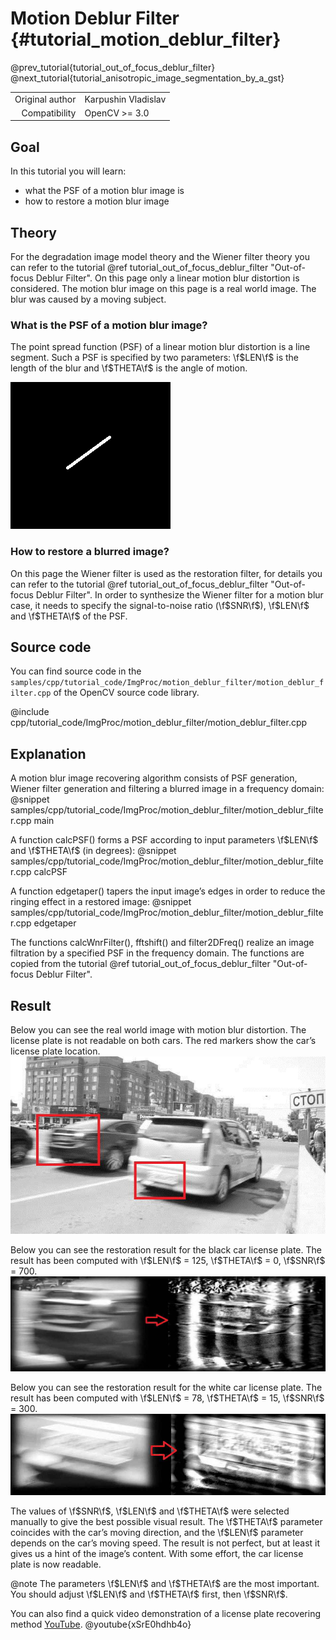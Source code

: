Motion Deblur Filter {#tutorial_motion_deblur_filter}
==========================

@prev_tutorial{tutorial_out_of_focus_deblur_filter}
@next_tutorial{tutorial_anisotropic_image_segmentation_by_a_gst}

|    |    |
| -: | :- |
| Original author | Karpushin Vladislav |
| Compatibility | OpenCV >= 3.0 |

Goal
----

In this tutorial you will learn:

-   what the PSF of a motion blur image is
-   how to restore a motion blur image

Theory
------

For the degradation image model theory and the Wiener filter theory you can refer to the tutorial @ref tutorial_out_of_focus_deblur_filter "Out-of-focus Deblur Filter".
On this page only a linear motion blur distortion is considered. The motion blur image on this page is a real world image. The blur was caused by a moving subject.

### What is the PSF of a motion blur image?

The point spread function (PSF) of a linear motion blur distortion is a line segment. Such a PSF is specified by two parameters: \f$LEN\f$ is the length of the blur and \f$THETA\f$ is the angle of motion.

![Point spread function of a linear motion blur distortion](images/motion_psf.png)

### How to restore a blurred image?

On this page the Wiener filter is used as the restoration filter, for details you can refer to the tutorial @ref tutorial_out_of_focus_deblur_filter "Out-of-focus Deblur Filter".
In order to synthesize the Wiener filter for a motion blur case, it needs to specify the signal-to-noise ratio (\f$SNR\f$), \f$LEN\f$ and \f$THETA\f$ of the PSF.

Source code
-----------

You can find source code in the `samples/cpp/tutorial_code/ImgProc/motion_deblur_filter/motion_deblur_filter.cpp` of the OpenCV source code library.

@include cpp/tutorial_code/ImgProc/motion_deblur_filter/motion_deblur_filter.cpp

Explanation
-----------

A motion blur image recovering algorithm consists of PSF generation, Wiener filter generation and filtering a blurred image in a frequency domain:
@snippet samples/cpp/tutorial_code/ImgProc/motion_deblur_filter/motion_deblur_filter.cpp main

A function calcPSF() forms a PSF according to input parameters \f$LEN\f$ and \f$THETA\f$ (in degrees):
@snippet samples/cpp/tutorial_code/ImgProc/motion_deblur_filter/motion_deblur_filter.cpp calcPSF

A function edgetaper() tapers the input image’s edges in order to reduce the ringing effect in a restored image:
@snippet samples/cpp/tutorial_code/ImgProc/motion_deblur_filter/motion_deblur_filter.cpp edgetaper

The functions calcWnrFilter(), fftshift() and filter2DFreq() realize an image filtration by a specified PSF in the frequency domain.  The functions are copied from the tutorial
@ref tutorial_out_of_focus_deblur_filter "Out-of-focus Deblur Filter".

Result
------

Below you can see the real world image with motion blur distortion. The license plate is not readable on both cars. The red markers show the car’s license plate location.
![Motion blur image. The license plates are not readable](images/motion_original.jpg)


Below you can see the restoration result for the black car license plate. The result has been computed with \f$LEN\f$ = 125, \f$THETA\f$ = 0, \f$SNR\f$ = 700.
![The restored image of the black car license plate](images/black_car.jpg)

Below you can see the restoration result for the white car license plate. The result has been computed with \f$LEN\f$ = 78, \f$THETA\f$ = 15, \f$SNR\f$ = 300.
![The restored image of the white car license plate](images/white_car.jpg)

The values of \f$SNR\f$, \f$LEN\f$ and \f$THETA\f$ were selected manually to give the best possible visual result. The \f$THETA\f$ parameter coincides with the car’s moving direction, and the
\f$LEN\f$ parameter depends on the car’s moving speed.
The result is not perfect, but at least it gives us a hint of the image’s content. With some effort, the car license plate is now readable.

@note The parameters \f$LEN\f$ and \f$THETA\f$ are the most important. You should adjust \f$LEN\f$ and \f$THETA\f$ first, then \f$SNR\f$.

You can also find a quick video demonstration of a license plate recovering method
[YouTube](https://youtu.be/xSrE0hdhb4o).
@youtube{xSrE0hdhb4o}
